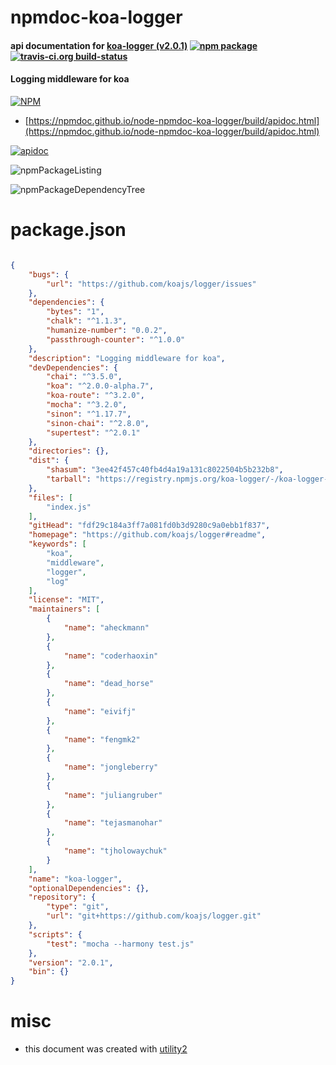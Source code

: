 # npmdoc-koa-logger

#### api documentation for  [koa-logger (v2.0.1)](https://github.com/koajs/logger#readme)  [![npm package](https://img.shields.io/npm/v/npmdoc-koa-logger.svg?style=flat-square)](https://www.npmjs.org/package/npmdoc-koa-logger) [![travis-ci.org build-status](https://api.travis-ci.org/npmdoc/node-npmdoc-koa-logger.svg)](https://travis-ci.org/npmdoc/node-npmdoc-koa-logger)

#### Logging middleware for koa

[![NPM](https://nodei.co/npm/koa-logger.png?downloads=true&downloadRank=true&stars=true)](https://www.npmjs.com/package/koa-logger)

- [https://npmdoc.github.io/node-npmdoc-koa-logger/build/apidoc.html](https://npmdoc.github.io/node-npmdoc-koa-logger/build/apidoc.html)

[![apidoc](https://npmdoc.github.io/node-npmdoc-koa-logger/build/screenCapture.buildCi.browser.%252Ftmp%252Fbuild%252Fapidoc.html.png)](https://npmdoc.github.io/node-npmdoc-koa-logger/build/apidoc.html)

![npmPackageListing](https://npmdoc.github.io/node-npmdoc-koa-logger/build/screenCapture.npmPackageListing.svg)

![npmPackageDependencyTree](https://npmdoc.github.io/node-npmdoc-koa-logger/build/screenCapture.npmPackageDependencyTree.svg)



# package.json

```json

{
    "bugs": {
        "url": "https://github.com/koajs/logger/issues"
    },
    "dependencies": {
        "bytes": "1",
        "chalk": "^1.1.3",
        "humanize-number": "0.0.2",
        "passthrough-counter": "^1.0.0"
    },
    "description": "Logging middleware for koa",
    "devDependencies": {
        "chai": "^3.5.0",
        "koa": "^2.0.0-alpha.7",
        "koa-route": "^3.2.0",
        "mocha": "^3.2.0",
        "sinon": "^1.17.7",
        "sinon-chai": "^2.8.0",
        "supertest": "^2.0.1"
    },
    "directories": {},
    "dist": {
        "shasum": "3ee42f457c40fb4d4a19a131c8022504b5b232b8",
        "tarball": "https://registry.npmjs.org/koa-logger/-/koa-logger-2.0.1.tgz"
    },
    "files": [
        "index.js"
    ],
    "gitHead": "fdf29c184a3ff7a081fd0b3d9280c9a0ebb1f837",
    "homepage": "https://github.com/koajs/logger#readme",
    "keywords": [
        "koa",
        "middleware",
        "logger",
        "log"
    ],
    "license": "MIT",
    "maintainers": [
        {
            "name": "aheckmann"
        },
        {
            "name": "coderhaoxin"
        },
        {
            "name": "dead_horse"
        },
        {
            "name": "eivifj"
        },
        {
            "name": "fengmk2"
        },
        {
            "name": "jongleberry"
        },
        {
            "name": "juliangruber"
        },
        {
            "name": "tejasmanohar"
        },
        {
            "name": "tjholowaychuk"
        }
    ],
    "name": "koa-logger",
    "optionalDependencies": {},
    "repository": {
        "type": "git",
        "url": "git+https://github.com/koajs/logger.git"
    },
    "scripts": {
        "test": "mocha --harmony test.js"
    },
    "version": "2.0.1",
    "bin": {}
}
```



# misc
- this document was created with [utility2](https://github.com/kaizhu256/node-utility2)
